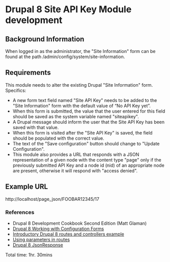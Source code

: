 # Drupal 8 Site API Key Module development


## Background Information

When logged in as the administrator, the "Site Information" form can be found at the path /admin/config/system/site-information.

## Requirements

This module needs to alter the existing Drupal "Site Information" form. Specifics:

* A new form text field named "Site API Key" needs to be added to the "Site Information" form with the default value of “No API Key yet”.
* When this form is submitted, the value that the user entered for this field should be saved as the system variable named "siteapikey".
* A Drupal message should inform the user that the Site API Key has been saved with that value.
* When this form is visited after the "Site API Key" is saved, the field should be populated with the correct value.
* The text of the "Save configuration" button should change to "Update Configuration".
* This module also provides a URL that responds with a JSON representation of a given node with the content type "page" only if the previously submitted API Key and a node id (nid) of an appropriate node are present, otherwise it will respond with "access denied".

## Example URL

http://localhost/page_json/FOOBAR12345/17

### References
- Drupal 8 Development Cookbook Second Edition (Matt Glaman)
- [Drupal 8 Working with Configuration Forms](https://www.drupal.org/docs/8/api/configuration-api/working-with-configuration-forms)
- [Introductory Drupal 8 routes and controllers example](https://www.drupal.org/docs/8/api/routing-system/introductory-drupal-8-routes-and-controllers-example)
- [Using parameters in routes](https://www.drupal.org/docs/8/api/routing-system/using-parameters-in-routes)
- [Drupal 8 JsonResponse](https://api.drupal.org/api/drupal/vendor%21symfony%21http-foundation%21JsonResponse.php/class/JsonResponse/8.2.x)

Total time: 1hr. 30mins


